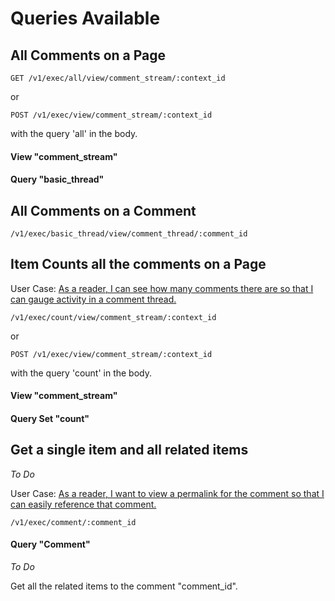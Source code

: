 # Queries Available

## All Comments on a Page

```
GET /v1/exec/all/view/comment_stream/:context_id
```

or

```
POST /v1/exec/view/comment_stream/:context_id
```
with the query 'all' in the body.

#### View "comment_stream"
#### Query "basic_thread"

## All Comments on a Comment

```
/v1/exec/basic_thread/view/comment_thread/:comment_id
```

## Item Counts all the comments on a Page

User Case: [As a reader, I can see how many comments there are so that I can gauge activity in a comment thread.](https://www.pivotaltracker.com/n/projects/1863625/stories/130309983)

```
/v1/exec/count/view/comment_stream/:context_id
```

or

```
POST /v1/exec/view/comment_stream/:context_id
```
with the query 'count' in the body.

#### View "comment_stream"
#### Query Set "count"


## Get a single item and all related items

*To Do*

User Case: [As a reader, I want to view a permalink for the comment so that I can easily reference that comment.](https://www.pivotaltracker.com/n/projects/1863625/stories/130310029)

```
/v1/exec/comment/:comment_id
```

#### Query "Comment"

*To Do*

Get all the related items to the comment "comment_id".
